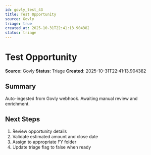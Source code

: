 ```yaml
---
id: govly_test_43
title: Test Opportunity
source: Govly
triage: true
created_at: 2025-10-31T22:41:13.904382
status: triage
---
```


# Test Opportunity

**Source:** Govly
**Status:** Triage
**Created:** 2025-10-31T22:41:13.904382

## Summary

Auto-ingested from Govly webhook. Awaiting manual review and enrichment.

## Next Steps

1. Review opportunity details
2. Validate estimated amount and close date
3. Assign to appropriate FY folder
4. Update triage flag to false when ready
